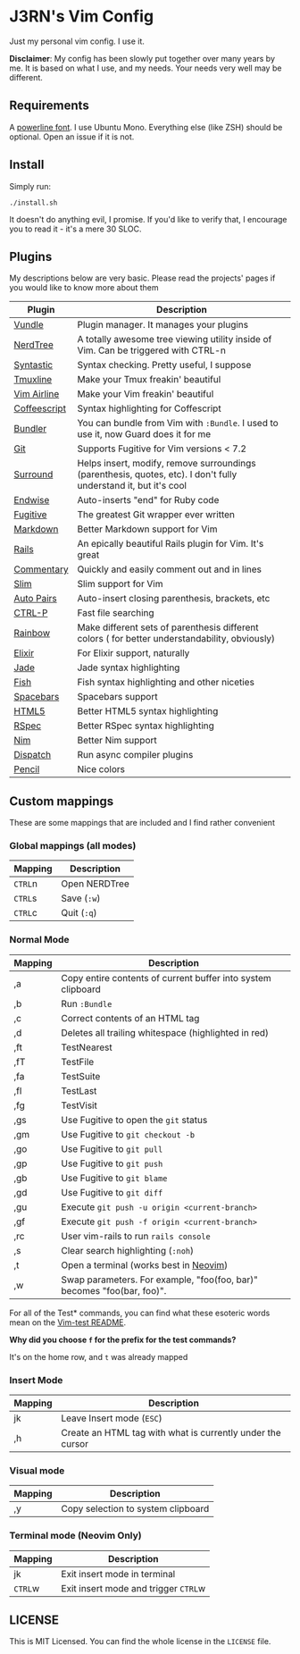 # J3RN's Vim Config

Just my personal vim config. I use it.

**Disclaimer**: My config has been slowly put together over many years by me. It is based on what I use, and my needs. Your needs very well may be different.

## Requirements

A [powerline font](https://github.com/powerline/fonts). I use Ubuntu Mono. Everything else (like ZSH) should be optional. Open an issue if it is not.

## Install

Simply run:

```
./install.sh
```

It doesn't do anything evil, I promise. If you'd like to verify that, I encourage you to read it - it's a mere 30 SLOC.

## Plugins
My descriptions below are very basic. Please read the projects' pages if you
would like to know more about them

| Plugin | Description |
|---------------------------------------------------|------------------------------------------------------
| [Vundle](https://github.com/gmarik/Vundle.vim) | Plugin manager. It manages your plugins |
| [NerdTree](https://github.com/scrooloose/nerdtree) | A totally awesome tree viewing utility inside of Vim. Can be triggered with CTRL-n |
| [Syntastic](https://github.com/scrooloose/syntastic) | Syntax checking. Pretty useful, I suppose |
| [Tmuxline](https://github.com/edkolev/tmuxline.vim) | Make your Tmux freakin' beautiful |
| [Vim Airline](https://github.com/bling/vim-airline) | Make your Vim freakin' beautiful |
| [Coffeescript](https://github.com/kchmck/vim-coffee-script) | Syntax highlighting for Coffescript |
| [Bundler](https://github.com/tpope/vim-bundler) | You can bundle from Vim with `:Bundle`. I used to use it, now Guard does it for me |
| [Git](https://github.com/tpope/vim-git) | Supports Fugitive for Vim versions < 7.2 |
| [Surround](https://github.com/tpope/vim-surround) | Helps insert, modify, remove surroundings (parenthesis, quotes, etc). I don't fully understand it, but it's cool |
| [Endwise](https://github.com/tpope/vim-endwise) | Auto-inserts "end" for Ruby code |
| [Fugitive](https://github.com/tpope/vim-fugitive) | The greatest Git wrapper ever written |
| [Markdown](https://github.com/tpope/vim-markdown) | Better Markdown support for Vim |
| [Rails](https://github.com/tpope/vim-rails) | An epically beautiful Rails plugin for Vim. It's great |
| [Commentary](https://github.com/tpope/vim-commentary) | Quickly and easily comment out and in lines |
| [Slim](https://github.com/slim-template/vim-slim) | Slim support for Vim |
| [Auto Pairs](https://github.com/jiangmiao/auto-pairs) | Auto-insert closing parenthesis, brackets, etc |
| [CTRL-P](https://github.com/kien/ctrlp.vim) | Fast file searching |
| [Rainbow](https://github.com/luochen1990/rainbow) | Make different sets of parenthesis different colors ( for better understandability, obviously) |
| [Elixir](https://github.com/elixir-lang/vim-elixir) | For Elixir support, naturally |
| [Jade](https://github.com/digitaltoad/vim-jade) | Jade syntax highlighting |
| [Fish](http://github.com/dag/vim-fish) | Fish syntax highlighting and other niceties |
| [Spacebars](https://github.com/Slava/vim-spacebars) | Spacebars support |
| [HTML5](https://github.com/othree/html5.vim) | Better HTML5 syntax highlighting |
| [RSpec](https://github.com/keith/rspec.vim) | Better RSpec syntax highlighting |
| [Nim](https://github.com/zah/nim.vim) | Better Nim support |
| [Dispatch](https://github.com/tpope/vim-dispatch) | Run async compiler plugins |
| [Pencil](https://github.com/reedes/vim-colors-pencil) | Nice colors |

## Custom mappings
These are some mappings that are included and I find rather convenient

### Global mappings (all modes)

| Mapping | Description |
|---------|-------------|
| `CTRL`n | Open NERDTree |
| `CTRL`s | Save (`:w`)|
| `CTRL`c | Quit (`:q`) |

### Normal Mode

| Mapping | Description|
|---------|------------|
| ,a  | Copy entire contents of current buffer into system clipboard |
| ,b  | Run `:Bundle` |
| ,c  | Correct contents of an HTML tag |
| ,d  | Deletes all trailing whitespace (highlighted in red) |
| ,ft | TestNearest |
| ,fT | TestFile |
| ,fa | TestSuite |
| ,fl | TestLast |
| ,fg | TestVisit |
| ,gs | Use Fugitive to open the `git` status |
| ,gm | Use Fugitive to `git checkout -b` |
| ,go | Use Fugitive to `git pull` |
| ,gp | Use Fugitive to `git push` |
| ,gb | Use Fugitive to `git blame` |
| ,gd | Use Fugitive to `git diff` |
| ,gu | Execute `git push -u origin <current-branch>` |
| ,gf | Execute `git push -f origin <current-branch>` |
| ,rc | User vim-rails to run `rails console` |
| ,s  | Clear search highlighting (`:noh`) |
| ,t  | Open a terminal (works best in [Neovim](https://github.com/neovim/neovim)) |
| ,w  | Swap parameters. For example, "foo(foo, bar)" becomes "foo(bar, foo)". |

For all of the Test* commands, you can find what these esoteric words mean on the [Vim-test README](https://github.com/janko-m/vim-test#setup).

**Why did you choose `f` for the prefix for the test commands?**

It's on the home row, and `t` was already mapped

### Insert Mode

| Mapping | Description |
|---------|-------------|
| jk | Leave Insert mode (`ESC`) |
| ,h | Create an HTML tag with what is currently under the cursor |

### Visual mode

| Mapping | Description |
|---------|-------------|
| ,y | Copy selection to system clipboard |

### Terminal mode (Neovim Only)

| Mapping | Description |
|---------|-------------|
| jk | Exit insert mode in terminal |
| `CTRL`w | Exit insert mode and trigger `CTRL`w |

## LICENSE

This is MIT Licensed. You can find the whole license in the `LICENSE` file.
